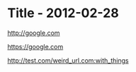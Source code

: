 # Title - 2012-02-28

http://google.com

https://google.com

http://test.com/weird_url.com:with_things
